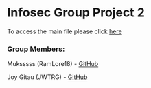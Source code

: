 #  Infosec Group Project 2

To access the main file please click [here](streamlit_app.py)

### Group Members:

Muksssss (RamLore18) - [GitHub](https://github.com/RamLore18)

Joy Gitau (JWTRG) - [GitHub](https://github.com/JWTRG)